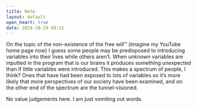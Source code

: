 ```yaml
---
title: Note
layout: default
open_heart: true
date: 2024-10-29 08:31
---
```


On the topic of the non-existence of the free will™ (imagine my YouTube home page now) I guess some people may be predisposed to introducing variables into their lives while others aren’t. When unknown variables are inputted in the program that is our brains it produces something unexpected than if little variables were introduced. This makes a spectrum of people, I think? Ones that have had been exposed to lots of variables so it’s more likely that more perspectives of our society have been examined, and on the other end of the spectrum are the tunnel-visioned. 

No value judgements here. I am just vomiting out words.
